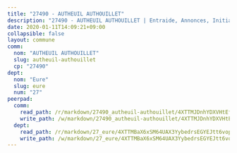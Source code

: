 ```yaml
---
title: "27490 - AUTHEUIL AUTHOUILLET"
description: "27490 - AUTHEUIL AUTHOUILLET | Entraide, Annonces, Initiatives"
date: 2020-01-11T14:09:21+09:00
collapsible: false
layout: commune
comm:
  nom: "AUTHEUIL AUTHOUILLET"
  slug: autheuil-authouillet
  cp: "27490"
dept:
  nom: "Eure"
  slug: eure
  num: "27"
peerpad:
  comm:
    read_path: /r/markdown/27490_autheuil-authouillet/4XTTMJDnhYDXVHtEfB45mxZGq6hH2WQ9ywtk91gu58Au4ydnX
    write_path: /w/markdown/27490_autheuil-authouillet/4XTTMJDnhYDXVHtEfB45mxZGq6hH2WQ9ywtk91gu58Au4ydnX-K3TgUXC1EPX21aHVrA7VkwTrysXwgU4L4Lxis8X7RGg5djcaS9ojiaNoGH3kRsaDaPhUgTC8cFmqtS9FFL5nnP7au2kBNPN7BV7Dx69BHCsxFUvXErQ54jKfgYL2iTEXZbfsKyGT
  dept:
    read_path: /r/markdown/27_eure/4XTTMBaX6xSM64UAX3YybedrsEGYEJtt6vopdQsPEFtGijgwg
    write_path: /w/markdown/27_eure/4XTTMBaX6xSM64UAX3YybedrsEGYEJtt6vopdQsPEFtGijgwg-K3TgUmjy61Gu7ZFzjoVmiacXP2Rc4pq6sxVCYUX3mFQZWQw9yCKsEoAMagtuW4jJTYhK96DsWW4cPmZLagvQNZ34BscGcu4btrtJibt18c1mpqofaWe6Q3RartDiuMTjY7NrsH4r
---
```


